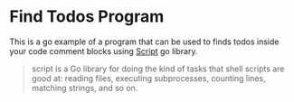 # Find Todos Program

This is a go example of a program that can be used to finds todos inside your
code comment blocks using [Script](https://github.com/bitfield/script) go library.

> script is a Go library for doing the kind of tasks that shell scripts are good at: reading files, executing subprocesses, counting lines, matching strings, and so on.
